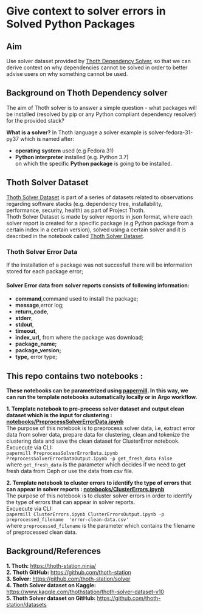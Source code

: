 # Give context to solver errors in Solved Python Packages

## Aim
Use solver dataset provided by [Thoth Dependency Solver](https://github.com/thoth-station/solver), so that we can derive context on why dependencies cannot be solved in order to better advise users on why something cannot be used.

## Background on Thoth Dependency solver
The aim of Thoth solver is to answer a simple question - what packages will be installed (resolved by pip or any Python compliant dependency resolver) for the provided stack? 

**What is a solver?**
In Thoth language a solver example is solver-fedora-31-py37 which is named after:
- **operating system** used (e.g Fedora 31)
- **Python interpreter** installed (e.g. Python 3.7)\
on which the specific **Python package** is going to be installed.


## Thoth Solver Dataset 
[Thoth Solver Dataset](https://github.com/thoth-station/datasets) is part of a series of datasets related to observations regarding software stacks (e.g. dependency tree, installability, performance, security, health) as part of Project Thoth. \
Thoth Solver Dataset is made by solver reports in json format, where each solver report is created for a specific package (e.g Python package from a certain index in a certain version), solved using a certain solver and it is described in the notebook called [Thoth Solver Dataset](https://github.com/thoth-station/datasets/blob/master/notebooks/thoth-solver-dataset/ThothSolverDataset.ipynb).


### Thoth Solver Error Data
If the installation of a package was not succesfull there will be information stored for each package error;
#### Solver Error data from solver reports consists of following information:
- **command**,command used to install the package;
- **message**,error log;
- **return_code**,
- **stderr**,
- **stdout**,
- **timeout**,
- **index_url,** from where the package was download;
- **package_name;**
- **package_version;**
- **type,** error type;


## This repo contains two notebooks :
**These notebooks can be parametrized using [papermill](https://github.com/nteract/papermill). In this way, we can run the template notebooks automatically locally or in Argo workflow.**

**1. Template notebook to pre-process solver dataset and output clean dataset which is the input for clustering : [notebooks/PreprocessSolverErrorData.ipynb](notebooks/PreprocessSolverErrorData.ipynb)** \
The purpose of this notebook is to preprocess solver data, i.e, extract error data from solver data, prepare data for clustering, clean and tokenize the clustering data and save the clean dataset for ClusterError notebook.\
Excuecute via CLI: \
 ```papermill PreprocessSolverErrorData.ipynb PreprocessSolverErrorDataOutput.ipynb -p get_fresh_data False```\
 where `get_fresh_data` is the parameter which decides if we need to get fresh data from Ceph or use the data from csv file.
 
**2. Template notebook to cluster errors to identify the type of errors that can appear in solver reports : [notebooks/ClusterErrors.ipynb](notebooks/ClusterErrors.ipynb)** \
The purpose of this notebook is to cluster solver errors in order to identify the type of errors that can appear in solver reports.\
 Excuecute via CLI: \
 ```papermill ClusterErrors.ipynb ClusterErrorsOutput.ipynb -p preprocessed_filename  'error-clean-data.csv'```\
 where `preprocessed_filename` is the parameter which contains the filename of preprocessed clean data.

## Background/References
**1. Thoth:** https://thoth-station.ninja/ \
**2. Thoth GitHub:** https://github.com/thoth-station \
**3. Solver:** https://github.com/thoth-station/solver \
**4. Thoth Solver dataset on Kaggle:** https://www.kaggle.com/thothstation/thoth-solver-dataset-v10 \
**5. Thoth Solver dataset on GitHub:** https://github.com/thoth-station/datasets 
